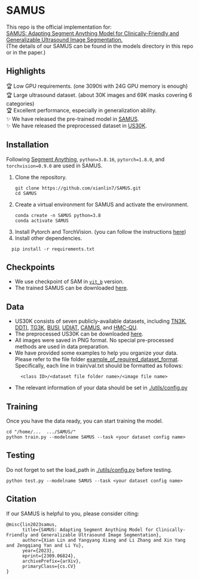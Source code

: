 # SAMUS
This repo is the official implementation for:\
[SAMUS: Adapting Segment Anything Model for Clinically-Friendly and Generalizable Ultrasound Image Segmentation.](https://arxiv.org/pdf/2309.06824.pdf)\
(The details of our SAMUS can be found in the models directory in this repo or in the paper.)

## Highlights
🏆 Low GPU requirements. (one 3090ti with 24G GPU memory is enough)\
🏆 Large ultrasound dataset. (about 30K images and 69K masks covering 6 categories)\
🏆 Excellent performance, especially in generalization ability.\
✨ We have released the pre-trained model in [SAMUS](https://drive.google.com/file/d/1nQjMAvbPeolNpCxQyU_HTiOiB5704pkH/view?usp=sharing).\
✨ We have released the preprocessed dataset in [US30K](https://drive.google.com/file/d/13MUXQIyCXqNscIKTLRIEHKtpak6MJby_/view?usp=sharing).

## Installation
Following [Segment Anything](https://github.com/facebookresearch/segment-anything), `python=3.8.16`, `pytorch=1.8.0`, and `torchvision=0.9.0` are used in SAMUS.

1. Clone the repository.
    ```
    git clone https://github.com/xianlin7/SAMUS.git
    cd SAMUS
    ```
2. Create a virtual environment for SAMUS and activate the environment.
    ```
    conda create -n SAMUS python=3.8
    conda activate SAMUS
    ```
3. Install Pytorch and TorchVision.
   (you can follow the instructions [here](https://pytorch.org/get-started/locally/))
5. Install other dependencies.
  ```
    pip install -r requirements.txt
  ```
## Checkpoints
- We use checkpoint of SAM in [`vit_b`](https://github.com/facebookresearch/segment-anything) version.
- The trained SAMUS can be downloaded [here](https://drive.google.com/file/d/1nQjMAvbPeolNpCxQyU_HTiOiB5704pkH/view?usp=sharing).

## Data
- US30K consists of seven publicly-available datasets, including [TN3K]( https://github.com/haifangong/TRFE-Net-for-thyroid-nodule-segmentation), [DDTI]( https://github.com/haifangong/TRFE-Net-for-thyroid-nodule-segmentation), [TG3K](https://github.com/haifangong/TRFE-Net-for-thyroid-nodule-segmentation), [BUSI](https://scholar.cu.edu.eg/?q=afahmy/pages/dataset), [UDIAT](http://www2.docm.mmu.ac.uk/STAFF/M.Yap/dataset.php), [CAMUS](http://camus.creatis.insa-lyon.fr/challenge/), and [HMC-QU](https://aistudio.baidu.com/aistudio/datasetdetail/102406).
- The preprocessed US30K can be downloaded [here](https://drive.google.com/file/d/13MUXQIyCXqNscIKTLRIEHKtpak6MJby_/view?usp=sharing).
- All images were saved in PNG format. No special pre-processed methods are used in data preparation.
- We have provided some examples to help you organize your data. Please refer to the file folder [example_of_required_dataset_format](https://github.com/xianlin7/SAMUS/tree/main/example_of_required_dataset_format).\
  Specifically, each line in train/val.txt should be formatted as follows:
  ```
    <class ID>/<dataset file folder name>/<image file name>
  ```
- The relevant information of your data should be set in [./utils/config.py](https://github.com/xianlin7/SAMUS/blob/main/utils/config.py) 

## Training
Once you have the data ready, you can start training the model.
```
cd "/home/...  .../SAMUS/"
python train.py --modelname SAMUS --task <your dataset config name>
```
## Testing
Do not forget to set the load_path in [./utils/config.py](https://github.com/xianlin7/SAMUS/blob/main/utils/config.py) before testing.
```
python test.py --modelname SAMUS --task <your dataset config name>
```

## Citation
If our SAMUS is helpful to you, please consider citing:
```
@misc{lin2023samus,
      title={SAMUS: Adapting Segment Anything Model for Clinically-Friendly and Generalizable Ultrasound Image Segmentation}, 
      author={Xian Lin and Yangyang Xiang and Li Zhang and Xin Yang and Zengqiang Yan and Li Yu},
      year={2023},
      eprint={2309.06824},
      archivePrefix={arXiv},
      primaryClass={cs.CV}
}
```
